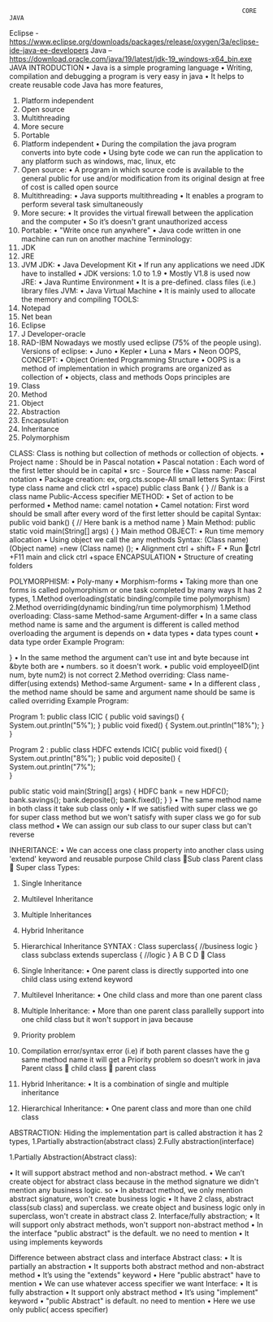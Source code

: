                                                                     CORE JAVA
Eclipse - https://www.eclipse.org/downloads/packages/release/oxygen/3a/eclipse-ide-java-ee-developers
Java – 
 https://download.oracle.com/java/19/latest/jdk-19_windows-x64_bin.exe
JAVA INTRODUCTION
•	Java is a simple programing language
•	Writing, compilation and debugging a program is very easy in java
•	It helps to create reusable code
Java has more features,
1. Platform independent
2. Open source
3. Multithreading
4. More secure
5. Portable
1. Platform independent
•	During the compilation the java program converts into byte code
•	Using byte code we can run the application to any platform such as windows, mac, linux, 
etc
2. Open source:
•	A program in which source code is available to the general public for use and/or modification from its original design at free of cost is called open source
3. Multithreading:
•	Java supports multithreading
•	It enables a program to perform several task simultaneously
4. More secure:
•	It provides the virtual firewall between the application and the computer
•	So it’s doesn't grant unauthorized access
5. Portable:
•	"Write once run anywhere"
•	Java code written in one machine can run on another machine
Terminology:
1. JDK
2. JRE
3. JVM
JDK:
•	Java Development Kit
•	If run any applications we need JDK have to installed
•	JDK versions: 1.0 to 1.9
•	Mostly V1.8 is used now
JRE:
•	Java Runtime Environment
•	It is a pre-defined. class files (i.e.) library files
JVM:
•	Java Virtual Machine
•	It is mainly used to allocate the memory and compiling
TOOLS:
1. Notepad
2. Net bean
3. Eclipse
4. J Developer-oracle
5. RAD-IBM
Nowadays we mostly used eclipse (75% of the people using).
Versions of eclipse:
•	Juno
•	Kepler
•	Luna
•	Mars
•	Neon
OOPS, CONCEPT:
•	Object Oriented Programming Structure
•	OOPS is a method of implementation in which programs are organized as collection of 
•	objects, class and methods
Oops principles are
1. Class
2. Method
3. Object
4. Abstraction
5. Encapsulation
6. Inheritance
7. Polymorphism

CLASS:
 Class is nothing but collection of methods or collection of objects.
•	Project name : Should be in Pascal notation
•	Pascal notation : Each word of the first letter should be in capital
•	src - Source file
•	Class name: Pascal notation
•	Package creation: ex, org.cts.scope-All small letters
Syntax:
(First type class name and click ctrl +space)
public class Bank {
} // Bank is a class name
Public-Access specifier
METHOD:
•	Set of action to be performed 
•	Method name: camel notation
•	Camel notation: First word should be small after every word of the first letter should be capital 
Syntax:
public void bank() {
// Here bank is a method name
 }
Main Method:
public static void main(String[] args) {
}
Main method
OBJECT:
•	Run time memory allocation
•	Using object we call the any methods
Syntax:
(Class name) (Object name) =new (Class name) ();
•	Alignment ctrl + shift+ F
•	 Run  ctrl +F11 main and click ctrl +space
ENCAPSULATION
•	Structure of creating folders

POLYMORPHISM:
•	Poly-many
•	Morphism-forms
•	Taking more than one forms is called polymorphism or one task completed by many ways
It has 2 types,
1.Method overloading(static binding/compile time polymorphism)
2.Method overriding(dynamic binding/run time polymorphism)
1.Method overloading:
Class-same
Method-same
Argument-differ
•	In a same class method name is same and the argument is different is called method overloading the argument is depends on
•	data types
•	data types count
•	data type order
Example Program:
 
}
•	In the same method the argument can't use int and byte because int &byte both are 
•	numbers. so it doesn't work.
•	public void employeeID(int num, byte num2) is not correct
2.Method overriding:
Class name-differ(using extends)
Method-same
Argument- same
•	In a different class , the method name should be same and argument name should be same is called overriding
Example Program:

Program 1: 
public class ICIC {
	public void savings() {
		System.out.println("5%");
	}
	public void fixed() {
		System.out.println("18%");
	}
}


Program 2 :
public class HDFC extends ICIC{
  public void fixed()
  {
	  System.out.println("8%");
	  }
  public void deposite() {
	System.out.println("7%");  
  }

  public static void main(String[] args)
  {
  HDFC bank = new HDFC();
  bank.savings();
  bank.deposite();
  bank.fixed();
  }
}
•	The same method name in both class it take sub class only
•	If we satisfied with super class we go for super class method but we won't satisfy with super class we go for sub class method 
•	We can assign our sub class to our super class but can't reverse

INHERITANCE:
•	We can access one class property into another class using 'extend' keyword and reusable purpose
Child class Sub class
Parent class  Super class
Types:
1. Single Inheritance
2. Multilevel Inheritance
3. Multiple Inheritances
4. Hybrid Inheritance
5. Hierarchical Inheritance
SYNTAX :
Class superclass{
//business logic
}
class subclass extends superclass
{
//logic
}
A B C D  Class 

1. Single Inheritance:
•	One parent class is directly supported into one child class using extend keyword

 
2. Multilevel Inheritance:
•	One child class and more than one parent class
 

3. Multiple Inheritance:
•	More than one parent class parallelly support into one child class but it won't support in 
java because 
1. Priority problem
2. Compilation error/syntax error
 (i.e) if both parent classes have the g same method name it will get a Priority problem so doesn’t work in java
 Parent class  child class  parent class
 

4. Hybrid Inheritance:
•	It is a combination of single and multiple inheritance
 
5. Hierarchical Inheritance:
•	One parent class and more than one child class
 

ABSTRACTION:
 Hiding the implementation part is called abstraction
it has 2 types,
1.Partially abstraction(abstract class)
2.Fully abstraction(interface)


1.Partially Abstraction(Abstract class):

•	It will support abstract method and non-abstract method. 
•	We can’t create object for abstract class because in the method signature we didn't mention any business logic. so
•	In abstract method, we only mention abstract signature, won't create business logic
•	It have 2 class, abstract class(sub class) and superclass. we create object and business logic only in superclass, won't create in abstract class 2. Interface/fully abstraction;
•	It will support only abstract methods, won't support non-abstract method
•	 In the interface "public abstract" is the default. we no need to mention
•	 It using implements keywords

Difference between abstract class and interface
Abstract class:
•	It is partially an abstraction
•	It supports both abstract method and non-abstract method
•	It’s using the "extends" keyword
•	Here "public abstract" have to mention
•	We can use whatever access specifier we want
Interface:
•	It is fully abstraction
•	It support only abstract method
•	It’s using "implement" keyword
•	"public Abstract" is default. no need to mention
•	Here we use only public( access specifier) 


